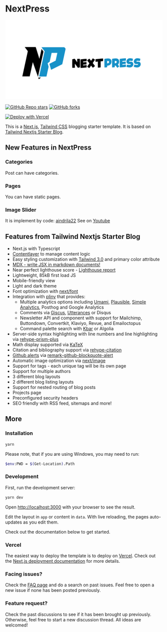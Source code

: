 # NextPress

![tailwind-nextjs-banner](/public/static/images/twitter-card.png)

[![GitHub Repo stars](https://img.shields.io/github/stars/samyarmodabber/nextpress?style=social)](https://GitHub.com/samyarmodabber/nextpress/stargazers/)
[![GitHub forks](https://img.shields.io/github/forks/samyarmodabber/nextpress?style=social)](https://GitHub.com/samyarmodabber/nextpress/network/)

[![Deploy with Vercel](https://vercel.com/button)](https://vercel.com/new/git/external?repository-url=https://github.com/samyarmodabber/nextpress)

This is a [Next.js](https://nextjs.org/), [Tailwind CSS](https://tailwindcss.com/) blogging starter template. It is based on [Tailwind Nextjs Starter Blog](https://github.com/timlrx/tailwind-nextjs-starter-blog).

## New Features in NextPress

### Categories

Post can have categories.

### Pages

You can have static pages.

### Image Slider

It is implement by code: [aindrila22](https://github.com/aindrila22/next-slider/tree/main) See on [Youtube](https://www.youtube.com/watch?v=YcxiUn7k0Ks)

## Features from Tailwind Nextjs Starter Blog

- Next.js with Typescript
- [Contentlayer](https://www.contentlayer.dev/) to manage content logic
- Easy styling customization with [Tailwind 3.0](https://tailwindcss.com/blog/tailwindcss-v3) and primary color attribute
- [MDX - write JSX in markdown documents!](https://mdxjs.com/)
- Near perfect lighthouse score - [Lighthouse report](https://www.webpagetest.org/result/230805_BiDcBQ_4H7)
- Lightweight, 85kB first load JS
- Mobile-friendly view
- Light and dark theme
- Font optimization with [next/font](https://nextjs.org/docs/app/api-reference/components/font)
- Integration with [pliny](https://github.com/timlrx/pliny) that provides:
  - Multiple analytics options including [Umami](https://umami.is/), [Plausible](https://plausible.io/), [Simple Analytics](https://simpleanalytics.com/), Posthog and Google Analytics
  - Comments via [Giscus](https://github.com/laymonage/giscus), [Utterances](https://github.com/utterance/utterances) or Disqus
  - Newsletter API and component with support for Mailchimp, Buttondown, Convertkit, Klaviyo, Revue, and Emailoctopus
  - Command palette search with [Kbar](https://github.com/timc1/kbar) or Algolia
- Server-side syntax highlighting with line numbers and line highlighting via [rehype-prism-plus](https://github.com/timlrx/rehype-prism-plus)
- Math display supported via [KaTeX](https://katex.org/)
- Citation and bibliography support via [rehype-citation](https://github.com/timlrx/rehype-citation)
- [Github alerts](https://docs.github.com/en/get-started/writing-on-github/getting-started-with-writing-and-formatting-on-github/basic-writing-and-formatting-syntax#alerts) via [remark-github-blockquote-alert](https://github.com/jaywcjlove/remark-github-blockquote-alert)
- Automatic image optimization via [next/image](https://nextjs.org/docs/basic-features/image-optimization)
- Support for tags - each unique tag will be its own page
- Support for multiple authors
- 3 different blog layouts
- 2 different blog listing layouts
- Support for nested routing of blog posts
- Projects page
- Preconfigured security headers
- SEO friendly with RSS feed, sitemaps and more!

## More

### Installation

```bash
yarn
```

Please note, that if you are using Windows, you may need to run:

```bash
$env:PWD = $(Get-Location).Path
```

### Development

First, run the development server:

```bash
yarn dev
```

Open [http://localhost:3000](http://localhost:3000) with your browser to see the result.

Edit the layout in `app` or content in `data`. With live reloading, the pages auto-updates as you edit them.

Check out the documentation below to get started.

### Vercel

The easiest way to deploy the template is to deploy on [Vercel](https://vercel.com). Check out the [Next.js deployment documentation](https://nextjs.org/docs/app/building-your-application/deploying) for more details.

### Facing issues?

Check the [FAQ page](https://github.com/samyarmodabber/nextpress/wiki) and do a search on past issues. Feel free to open a new issue if none has been posted previously.

### Feature request?

Check the past discussions to see if it has been brought up previously. Otherwise, feel free to start a new discussion thread. All ideas are welcomed!

